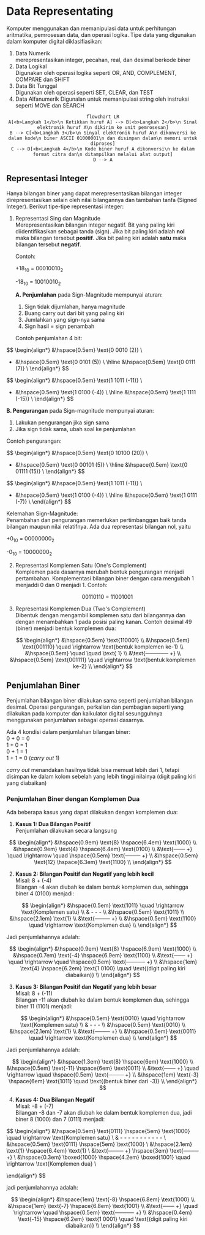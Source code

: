 # Data Representating

Komputer menggunakan dan memanipulasi data untuk perhitungan aritmatika, pemrosesan data, dan operasi logika. Tipe data yang digunakan dalam komputer digital diklasifiasikan:

1. Data Numerik  
   merepresentasikan integer, pecahan, real, dan desimal berkode biner
2. Data Logikal  
   Digunakan oleh operasi logika seperti OR, AND, COMPLEMENT, COMPARE dan SHIFT
3. Data Bit Tunggal  
   Digunakan oleh operasi seperti SET, CLEAR, dan TEST
4. Data Alfanumerik
   Digunalan untuk memanipulasi string oleh instruksi seperti MOVE dan SEARCH

<center>

```mermaid
flowchart LR
A[<b>Langkah 1</b>\n Ketikkan huruf A] --> B[<b>Langkah 2</b>\n Sinal elektronik huruf A\n dikirim ke unit pemrosesan]
B --> C[<b>Langkah 3</b>\n Sinyal elektronik huruf A\n dikonversi ke dalam kode\n biner ASCII 01000001\n dan disimpan dalam\n memori untuk diproses]
C --> D[<b>Langkah 4</b>\n Kode biner huruf A dikonversi\n ke dalam format citra dan\n ditampilkan melalui alat output]
D --> A

```

</center>

## Representasi Integer

Hanya bilangan biner yang dapat merepresentasikan bilangan integer direpresentasikan selain oleh nilai bilangannya dan tambahan tanfa (Signed Integer). Berikut tipe-tipe representasi integer:

1. Representasi Sing dan Magnitude  
    Merepresentasikan bilangan integer negatif. Bit yang paling kiri diidentifikasikan sebagai tanda (sign). Jika bit paling kiri adalah **nol** maka bilangan tersebut **positif**. Jika bit paling kiri adalah **satu** maka bilangan tersebut **negatif**.

   Contoh:
    <p>+18<sub>10</sub> = 00010010<sub>2</sub></p>
    <p>-18<sub>10</sub> = 10010010<sub>2</sub></p>

   **A. Penjumlahan** pada Sign-Magnitude mempunyai aturan:

   1. Sign tidak dijumlahan, hanya magnitude
   2. Buang carry out dari bit yang paling kiri
   3. Jumlahkan yang sign-nya sama
   4. Sign hasil = sign penambah

   Contoh penjumlahan 4 bit:

$$
   \begin{align*}
   &\hspace{0.5em}  \text{0 0010 (2)} \\
   + &\hspace{0.5em}  \text{0 0101 (5)} \\
   \hline
   &\hspace{0.5em}  \text{0 0111 (7)} \\
   \end{align*}
$$

$$
   \begin{align*}
   &\hspace{0.5em}  \text{1 1011 (-11)} \\
   + &\hspace{0.5em}  \text{1 0100 (-4)} \\
   \hline
   &\hspace{0.5em}  \text{1 1111 (-15)} \\
   \end{align*}
$$

**B. Pengurangan** pada Sign-magnitude mempunyai aturan:

1.  Lakukan pengurangan jika sign sama
2.  Jika sign tidak sama, ubah soal ke penjumlahan

Contoh pengurangan:

$$
   \begin{align*}
   &\hspace{0.5em}  \text{0 10100 (20)} \\
   - &\hspace{0.5em} \text{0 00101 (5)} \\
   \hline
   &\hspace{0.5em}  \text{0 01111 (15)} \\
   \end{align*}
$$

$$
   \begin{align*}
   &\hspace{0.5em}  \text{1 1011 (-11)} \\
   + &\hspace{0.5em}  \text{1 0100 (-4)} \\
   \hline
   &\hspace{0.5em}  \text{1 0111 (-7)} \\
   \end{align*}
$$

Kelemahan Sign-Magnitude:  
 Penambahan dan pengurangan memerlukan pertimbanggan baik tanda bilangan maupun nilai relatifnya. Ada dua representasi bilangan nol, yaitu

   <p>+0<sub>10</sub> = 00000000<sub>2</sub></p>
   <p>-0<sub>10</sub> = 10000000<sub>2</sub></p>

2. Representasi Komplemen Satu (One's Complement)  
   Komplemen pada dasarnya merubah bentuk pengurangan menjadi pertambahan. Komplementasi bilangan biner dengan cara mengubah 1 menjaddi 0 dan 0 menjadi 1. Contoh:
   <p align="center">00110110 = 11001001</p>

3. Representasi Komplemen Dua (Two's Complement)  
   Dibentuk dengan mengambil komplemen satu dari bilangannya dan dengan menambahkan 1 pada posisi paling kanan. Contoh desimal 49 (biner) menjadi bentuk komplemen dua:

$$
   \begin{align*}
   &\hspace{0.5em} \text{110001} \\
   &\hspace{0.5em} \text{001110} \quad \rightarrow \text{bentuk komplemen ke-1} \\
   &\hspace{0.5em} \quad \quad \text{ 1} \\
   &\text{────── +}   \\
   &\hspace{0.5em} \text{001111} \quad \rightarrow \text{bentuk komplemen ke-2} \\
   \end{align*}
$$

## Penjumlahan Biner

Penjumlahan bilangan biner dilakukan sama seperti penjumlahan bilangan desimal. Operasi pengurangan, perkalian dan pembagian seperti yang dilakukan pada komputer dan kalkulator digital sesungguhnya menggunakan penjumlahan sebagai operasi dasarnya.

Ada 4 kondisi dalam penjumlahan bilangan biner:  
0 + 0 = 0  
1 + 0 = 1  
0 + 1 = 1  
1 + 1 = 0 (_carry out_ 1)

_carry out_ menandakan hasilnya tidak bisa memuat lebih dari 1, tetapi disimpan ke dalam kolom sebelah yang lebih tinggi nilainya (digit paling kiri yang diabaikan)

### Penjumlahan Biner dengan Komplemen Dua

Ada beberapa kasus yang dapat dilakukan dengan komplemen dua:

1. **Kasus 1: Dua Bilangan Positif**  
   Penjumlahan dilakukan secara langsung

$$
   \begin{align*}
   &\hspace{0.9em}  \text{8} \hspace{6.4em} \text{1000} \\
   &\hspace{0.9em}  \text{4} \hspace{6.4em} \text{0100} \\
   &\text{─── +}  \quad \rightarrow \quad \hspace{0.5em} \text{──── +}  \\
   &\hspace{0.5em}  \text{12} \hspace{6.3em} \text{1100} \\
   \end{align*}
$$

2. **Kasus 2: Bilangan Positif dan Negatif yang lebih kecil**  
   Misal: 8 + (-4)  
   Bilangan -4 akan diubah ke dalam bentuk komplemen dua, sehingga biner 4 (0100) menjadi:

$$
   \begin{align*}
   &\hspace{0.5em} \text{1011} \quad \rightarrow \text{Komplemen satu} \\
   & - - - \\
   &\hspace{0.5em} \text{1011} \\
   &\hspace{2.1em} \text{1} \\
   &\text{──── +} \\
   &\hspace{0.5em} \text{1100} \quad \rightarrow \text{Komplemen dua} \\
   \end{align*}
$$

Jadi penjumlahannya adalah:

$$
   \begin{align*}
   &\hspace{0.9em}  \text{8} \hspace{6.9em} \text{1000} \\
   &\hspace{0.7em}  \text{-4} \hspace{6.9em} \text{1100} \\
   &\text{─── +}  \quad \rightarrow \quad \hspace{0.5em} \text{───── +}  \\
   &\hspace{1em}  \text{4} \hspace{6.2em} \text{1 0100} \quad \text{(digit paling kiri diabaikan)} \\
   \end{align*}
$$

3. **Kasus 3: Bilangan Positif dan Negatif yang lebih besar**  
   Misal: 8 + (-11)  
   Bilangan -11 akan diubah ke dalam bentuk komplemen dua, sehingga biner 11 (1101) menjadi:

$$
   \begin{align*}
   &\hspace{0.5em} \text{0010} \quad \rightarrow \text{Komplemen satu} \\
   & - - - \\
   &\hspace{0.5em} \text{0010} \\
   &\hspace{2.1em} \text{1} \\
   &\text{──── +} \\
   &\hspace{0.5em} \text{0011} \quad \rightarrow \text{Komplemen dua} \\
   \end{align*}
$$

Jadi penjumlahannya adalah:

$$
   \begin{align*}
   &\hspace{1.3em}  \text{8} \hspace{6em} \text{1000} \\
   &\hspace{0.5em}  \text{-11} \hspace{6em} \text{0011} \\
   &\text{─── +}  \quad \rightarrow \quad \hspace{0.5em} \text{──── +}  \\
   &\hspace{1em}  \text{-3} \hspace{6em} \text{1011} \quad \text{(bentuk biner dari -3)} \\
   \end{align*}
$$

4. **Kasus 4: Dua Bilangan Negatif**  
   Misal: -8 + (-7)  
   Bilangan -8 dan -7 akan diubah ke dalam bentuk komplemen dua, jadi biner 8 (1000) dan 7 (0111) menjadi:

$$
   \begin{align*}
   &\hspace{0.5em} \text{0111} \hspace{5em} \text{1000} \quad \rightarrow \text{Komplemen satu} \\
   & - - - - - - - - - - - \\
   &\hspace{0.5em} \text{0111} \hspace{5em} \text{1000} \\
   &\hspace{2.1em} \text{1} \hspace{6.4em} \text{1} \\
   &\text{──── +} \hspace{3em} \text{──── +}  \\
   &\hspace{0.3em} \boxed{1000} \hspace{4.2em} \boxed{1001} \quad \rightarrow \text{Komplemen dua} \\

   \end{align*}
$$

jadi penjumlahannya adalah:

$$
   \begin{align*}
   &\hspace{1em}  \text{-8} \hspace{6.8em} \text{1000} \\
   &\hspace{1em}  \text{-7} \hspace{6.8em} \text{1001} \\
   &\text{─── +}  \quad \rightarrow \quad \hspace{0.5em} \text{───── +}  \\
   &\hspace{0.4em}  \text{-15} \hspace{6.2em} \text{1 0001} \quad \text{(digit paling kiri diabaikan)} \\
   \end{align*}
$$
